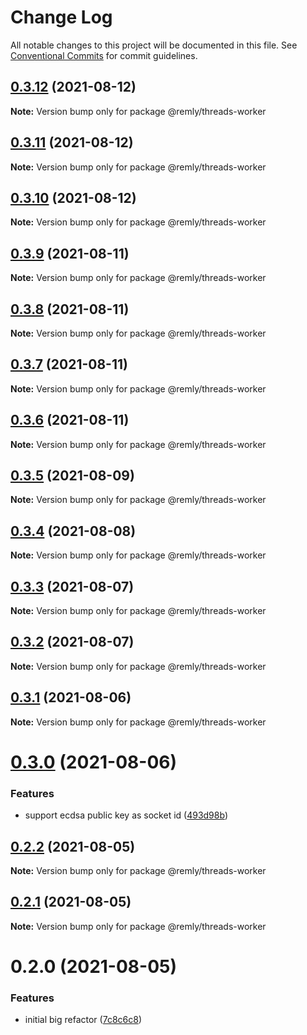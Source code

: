 # Change Log

All notable changes to this project will be documented in this file.
See [Conventional Commits](https://conventionalcommits.org) for commit guidelines.

## [0.3.12](https://gitr.net/mindary/remly/compare/@remly/threads-worker@0.3.11...@remly/threads-worker@0.3.12) (2021-08-12)

**Note:** Version bump only for package @remly/threads-worker





## [0.3.11](https://gitr.net/mindary/remly/compare/@remly/threads-worker@0.3.10...@remly/threads-worker@0.3.11) (2021-08-12)

**Note:** Version bump only for package @remly/threads-worker





## [0.3.10](https://gitr.net/mindary/remly/compare/@remly/threads-worker@0.3.9...@remly/threads-worker@0.3.10) (2021-08-12)

**Note:** Version bump only for package @remly/threads-worker





## [0.3.9](https://gitr.net/mindary/remly/compare/@remly/threads-worker@0.3.8...@remly/threads-worker@0.3.9) (2021-08-11)

**Note:** Version bump only for package @remly/threads-worker





## [0.3.8](https://gitr.net/mindary/remly/compare/@remly/threads-worker@0.3.7...@remly/threads-worker@0.3.8) (2021-08-11)

**Note:** Version bump only for package @remly/threads-worker





## [0.3.7](https://gitr.net/mindary/remly/compare/@remly/threads-worker@0.3.6...@remly/threads-worker@0.3.7) (2021-08-11)

**Note:** Version bump only for package @remly/threads-worker





## [0.3.6](https://gitr.net/mindary/remly/compare/@remly/threads-worker@0.3.5...@remly/threads-worker@0.3.6) (2021-08-11)

**Note:** Version bump only for package @remly/threads-worker





## [0.3.5](https://gitr.net/mindary/remly/compare/@remly/threads-worker@0.3.4...@remly/threads-worker@0.3.5) (2021-08-09)

**Note:** Version bump only for package @remly/threads-worker





## [0.3.4](https://gitr.net/mindary/remly/compare/@remly/threads-worker@0.3.3...@remly/threads-worker@0.3.4) (2021-08-08)

**Note:** Version bump only for package @remly/threads-worker





## [0.3.3](https://gitr.net/mindary/remly/compare/@remly/threads-worker@0.3.2...@remly/threads-worker@0.3.3) (2021-08-07)

**Note:** Version bump only for package @remly/threads-worker





## [0.3.2](https://gitr.net/mindary/remly/compare/@remly/threads-worker@0.3.1...@remly/threads-worker@0.3.2) (2021-08-07)

**Note:** Version bump only for package @remly/threads-worker





## [0.3.1](https://gitr.net/mindary/remly/compare/@remly/threads-worker@0.3.0...@remly/threads-worker@0.3.1) (2021-08-06)

**Note:** Version bump only for package @remly/threads-worker





# [0.3.0](https://gitr.net/mindary/remly/compare/@remly/threads-worker@0.2.2...@remly/threads-worker@0.3.0) (2021-08-06)


### Features

* support ecdsa public key as socket id ([493d98b](https://gitr.net/mindary/remly/commits/493d98b2f924ae1c5dbf25ef5603082c3f35f928))





## [0.2.2](https://gitr.net/mindary/remly/compare/@remly/threads-worker@0.2.1...@remly/threads-worker@0.2.2) (2021-08-05)

**Note:** Version bump only for package @remly/threads-worker





## [0.2.1](https://gitr.net/mindary/remly/compare/@remly/threads-worker@0.2.0...@remly/threads-worker@0.2.1) (2021-08-05)

**Note:** Version bump only for package @remly/threads-worker





# 0.2.0 (2021-08-05)


### Features

* initial big refactor ([7c8c6c8](https://gitr.net/mindary/remly/commits/7c8c6c813f12b4d686b4f59feab4c4abc01e30e6))
